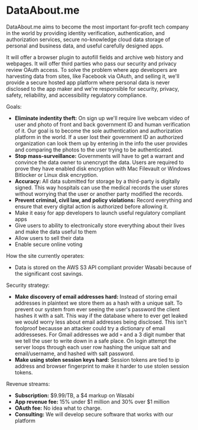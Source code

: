 # DataAbout.me
DataAbout.me aims to become the most important for-profit tech company in the world by providing identity verification, authentication, and authorization services, secure no-knowledge cloud data storage of personal and business data, and useful carefully designed apps.

It will offer a browser plugin to autofill fields and archive web history and webpages. It will offer third parties who pass our security and privacy review OAuth access. To solve the problem where app developers are harvesting data from sites, like Facebook via OAuth, and selling it, we'll provide a secure hosted app platform where personal data is never disclosed to the app maker and we're responsible for security, privacy, safety, reliability, and accessibility regulatory compliance.

Goals: 
* **Eliminate indentity theft:** On sign up we'll require live webcam video of user and photo of front and back government ID and human verification of it. Our goal is to become the sole authentication and authorization platform in the world. If a user lost their government ID an authorized organization can look them up by entering in the info the user provides and comparing the photos to the user trying to be authenticated. 
* **Stop mass-surveillance:** Governments will have to get a warrant and convince the data owner to unencrypt the data. Users are required to prove they have enabled disk encryption with Mac Filevault or Windows Bitlocker or Linux disk encryption. 
* **Accuracy:** All data submitted for storage by a third-party is digitally signed. This way hospitals can use the medical records the user stores without worrying that the user or another party modified the records.
* **Prevent criminal, civil law, and policy violations:** Record everything and ensure that every digital action is authorized before allowing it. 
* Make it easy for app developers to launch useful regulatory compliant apps
* Give users to ability to electronically store everything about their lives and make the data useful to them
* Allow users to sell their data
* Enable secure online voting 

How the site currently operates:
* Data is stored on the AWS S3 API compliant provider Wasabi because of the significant cost savings. 

Security strategy:
* **Make discovery of email addresses hard:** Instead of storing email addresses in plaintext we store them as a hash with a unique salt. To prevent our system from ever seeing the user's password the client hashes it with a salt. This way if the database where to ever get leaked we would worry less about email addresses being disclosed. This isn't foolproof becausse an attacker could try a dictionary of email addresseses. For Gmail addresses we add `+` and a 3 digit number that we tell the user to write down in a safe place. On login attempt the server loops through each user row hashing the unique salt and email/username, and hashed with salt password.
* **Make using stolen session keys hard:** Session tokens are tied to ip address and browser fingerprint to make it harder to use stolen session tokens.

Revenue streams:
* **Subscription:** $9.99/TB, a $4 markup on Wasabi 
* **App revenue fee:** 15% under $1 million and 30% over $1 million
* **OAuth fee:** No idea what to charge.
* **Consulting:** We will develop secure software that works with our platform

